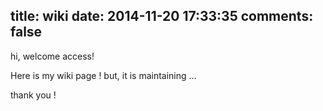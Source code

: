 title: wiki
date: 2014-11-20 17:33:35
comments: false
---
hi, welcome access!

Here is my wiki page !  but, it is maintaining ... 

thank you !


